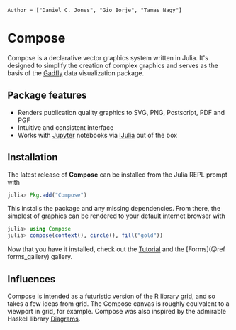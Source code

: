 ```@meta
Author = ["Daniel C. Jones", "Gio Borje", "Tamas Nagy"]
```

# Compose

Compose is a declarative vector graphics system written in Julia. It's designed
to simplify the creation of complex graphics and serves as the basis of the
[Gadfly](https://github.com/GiovineItalia/Gadfly.jl) data visualization package.


## Package features

- Renders publication quality graphics to SVG, PNG, Postscript, PDF and PGF
- Intuitive and consistent interface
- Works with [Jupyter](http://jupyter.org/) notebooks via [IJulia](https://github.com/JuliaLang/IJulia.jl) out of the box

## Installation

The latest release of **Compose** can be installed from the Julia REPL prompt with

```julia
julia> Pkg.add("Compose")
```

This installs the package and any missing dependencies.  From there, the
simplest of graphics can be rendered to your default internet browser with

```julia
julia> using Compose
julia> compose(context(), circle(), fill("gold"))
```

Now that you have it installed, check out the [Tutorial](@ref) and the [Forms](@ref forms_gallery) gallery.


## Influences

Compose is intended as a futuristic version of the R library
[grid](http://www.stat.auckland.ac.nz/~paul/grid/grid.html), and so takes a few
ideas from grid. The Compose canvas is roughly equivalent to a viewport in grid,
for example. Compose was also inspired by the admirable Haskell library
[Diagrams](http://projects.haskell.org/diagrams/).
